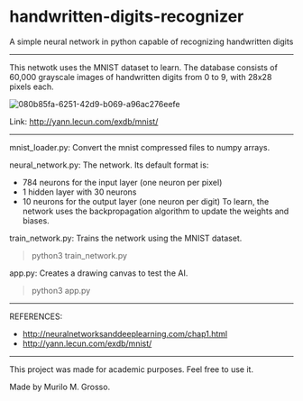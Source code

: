 # handwritten-digits-recognizer
A simple neural network in python capable of recognizing handwritten digits

------------------------------------------------------------------------------------------------------

This netwotk uses the MNIST dataset to learn.
The database consists of 60,000 grayscale images of handwritten digits from 0 to 9, with 28x28 pixels each.

![080b85fa-6251-42d9-b069-a96ac276eefe](https://user-images.githubusercontent.com/102973750/222712150-c58040a2-09ea-4e40-ba55-79df1cc62687.png)

Link: http://yann.lecun.com/exdb/mnist/

------------------------------------------------------------------------------------------------------

mnist_loader.py: Convert the mnist compressed files to numpy arrays.

neural_network.py: The network. Its default format is: 
- 784 neurons for the input layer (one neuron per pixel)
- 1 hidden layer with 30 neurons
- 10 neurons for the output layer (one neuron per digit)
To learn, the network uses the backpropagation algorithm to update the weights and biases.

train_network.py: Trains the network using the MNIST dataset.
> python3 train_network.py

app.py: Creates a drawing canvas to test the AI.
> python3 app.py

------------------------------------------------------------------------------------------------------

REFERENCES:
- http://neuralnetworksanddeeplearning.com/chap1.html
- http://yann.lecun.com/exdb/mnist/

------------------------------------------------------------------------------------------------------

This project was made for academic purposes.
Feel free to use it.

Made by Murilo M. Grosso.

